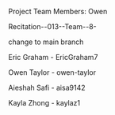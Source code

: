 
Project Team Members: Owen

Recitation--013--Team--8-

change to main branch

Eric Graham - EricGraham7

Owen Taylor - owen-taylor

Aieshah Safi - aisa9142

Kayla Zhong - kaylaz1
